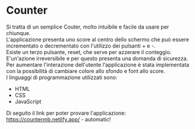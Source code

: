 # Counter
Si tratta di un semplice Couter, molto intuibile e facile da usare per chiunque.     
L'applicazione presenta uno score al centro dello schermo che può essere incrementato o decrementato con l'utilizzo dei pulsanti + e -.   
Esiste un terzo pulsante, reset, che serve per azzerare il conteggio. E'un'azione irreversibile e per questo presenta una domanda di sicurezza.   
Per aumentare l'interazione dell'utente l'applicazione è stata implementata con la possibilità di cambiare colore allo sfondo e font allo score.   
I linguaggi di programmazione utilizzati sono:
- HTML
- CSS
- JavaScript  

Di seguito il link per poter provare l'applicazione:  
https://countermb.netlify.app/ - automatic!
